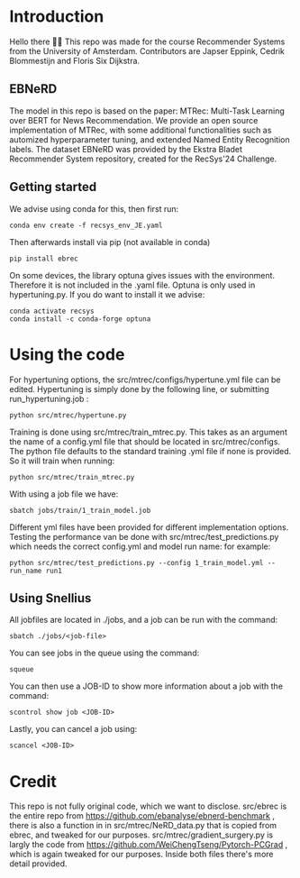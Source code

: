 
# Introduction
Hello there 👋🏽
This repo was made for the course Recommender Systems from the University of Amsterdam. Contributors are Japser Eppink, Cedrik Blommestijn and Floris Six Dijkstra.

## EBNeRD 
The model in this repo is based on the paper: MTRec: Multi-Task Learning over BERT for News Recommendation. We provide an open source implementation of MTRec, with some additional functionalities such as automized hyperparameter tuning, and extended Named Entity Recognition labels. The dataset EBNeRD was provided by the Ekstra Bladet Recommender System repository, created for the RecSys'24 Challenge. 

## Getting started
We advise using conda for this, then first run:
```
conda env create -f recsys_env_JE.yaml
```
Then afterwards install via pip (not available in conda)
```
pip install ebrec
```
On some devices, the library optuna gives issues with the environment. Therefore it is not included in the .yaml file. Optuna is only used in hypertuning.py. If you do want to install it we advise:
```
conda activate recsys
conda install -c conda-forge optuna
```

# Using the code
For hypertuning options, the src/mtrec/configs/hypertune.yml file can be edited. Hypertuning is simply done by the following line, or submitting run_hypertuning.job : 
```
python src/mtrec/hypertune.py
```
Training is done using src/mtrec/train_mtrec.py. This takes as an argument the name of a config.yml file that should be located in src/mtrec/configs. The python file defaults to the standard training .yml file if none is provided. So it will train when running:
```
python src/mtrec/train_mtrec.py
```
With using a job file we have:
```
sbatch jobs/train/1_train_model.job
```
Different yml files have been provided for different implementation options. Testing the performance van be done with src/mtrec/test_predictions.py which needs the correct config.yml and model run name: for example:
```
python src/mtrec/test_predictions.py --config 1_train_model.yml --run_name run1
```

## Using Snellius
All jobfiles are located in ./jobs, and a job can be run with the command:
```
sbatch ./jobs/<job-file>
```
You can see jobs in the queue using the command:
```
squeue
```
You can then use a JOB-ID to show more information about a job with the command:
```
scontrol show job <JOB-ID>
```
Lastly, you can cancel a job using:
```
scancel <JOB-ID>
```

# Credit
This repo is not fully original code, which we want to disclose. src/ebrec is the entire repo from https://github.com/ebanalyse/ebnerd-benchmark , there is also a function in in src/mtrec/NeRD_data.py that is copied from ebrec, and tweaked for our purposes. src/mtrec/gradient_surgery.py is largly the code from https://github.com/WeiChengTseng/Pytorch-PCGrad , which is again tweaked for our purposes. Inside both files there's more detail provided.
